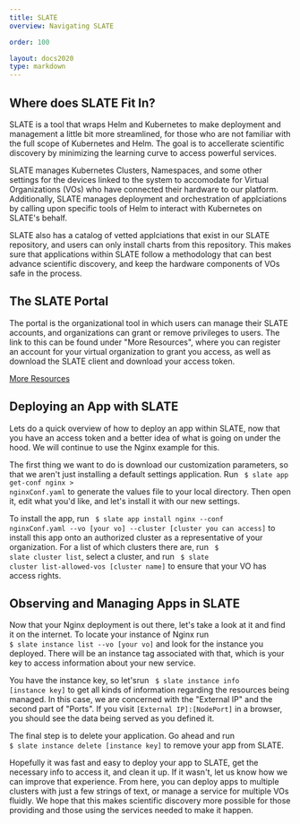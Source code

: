 ```yaml
---
title: SLATE
overview: Navigating SLATE 

order: 100

layout: docs2020
type: markdown
---
```


## Where does SLATE Fit In?

SLATE is a tool that wraps Helm and Kubernetes to make deployment and management a little bit more streamlined, for those who are not familiar with the full scope of Kubernetes and Helm. The goal is to accellerate scientific discovery by minimizing the learning curve to access powerful services.

SLATE manages Kubernetes Clusters, Namespaces, and some other settings for the devices linked to the system to accomodate for Virtual Organizations (VOs) who have connected their hardware to our platform. Additionally, SLATE manages deployment and orchestration of applciations by calling upon specific tools of Helm to interact with Kubernetes on SLATE's behalf.

SLATE also has a catalog of vetted applciations that exist in our SLATE repository, and users can only install charts from this repository. This makes sure that applications within SLATE follow a methodology that can best advance scientific discovery, and keep the hardware components of VOs safe in the process.

## The SLATE Portal

The portal is the organizational tool in which users can manage their SLATE accounts, and organizations can grant or remove privileges to users. The link to this can be found under "More Resources", where you can register an account for your virtual organization to grant you access, as well as download the SLATE client and download your access token. 

[More Resources](https://portal.slateci.io/)

## Deploying an App with SLATE

Lets do a quick overview of how to deploy an app within SLATE, now that you have an access token and a better idea of what is going on under the hood. We will continue to use the Nginx example for this.

The first thing we want to do is download our customization parameters, so that we aren't just installing a default settings application. Run <code> $ slate app get-conf nginx &gt; nginxConf.yaml</code> to generate the values file to your local directory. Then open it, edit what you'd like, and let's install it with our new settings.

To install the app, run <code> $ slate app install nginx --conf nginxConf.yaml --vo [your vo] --cluster [cluster you can access]</code> to install this app onto an authorized cluster as a representative of your organization. For a list of which clusters there are, run <code> $ slate cluster list</code>, select a cluster, and run <code> $ slate cluster list-allowed-vos [cluster name]</code> to ensure that your VO has access rights.

## Observing and Managing Apps in SLATE

Now that your Nginx deployment is out there, let's take a look at it and find it on the internet. To locate your instance of Nginx run <code> $ slate instance list --vo [your vo]</code> and look for the instance you deployed. There will be an instance tag associated with that, which is your key to access information about your new service.

You have the instance key, so let'srun <code> $ slate instance info [instance key]</code> to get all kinds of information regarding the resources being managed. In this case, we are concerned with the "External IP" and the second part of "Ports". If you visit <code>[External IP]:[NodePort]</code> in a browser, you should see the data being served as you defined it.

The final step is to delete your application. Go ahead and run <code> $ slate instance delete [instance key]</code> to remove your app from SLATE. 

Hopefully it was fast and easy to deploy your app to SLATE, get the necessary info to access it, and clean it up. If it wasn't, let us know how we can improve that experience. From here, you can deploy apps to multiple clusters with just a few strings of text, or manage a service for multiple VOs fluidly. We hope that this makes scientific discovery more possible for those providing and those using the services needed to make it happen. 
